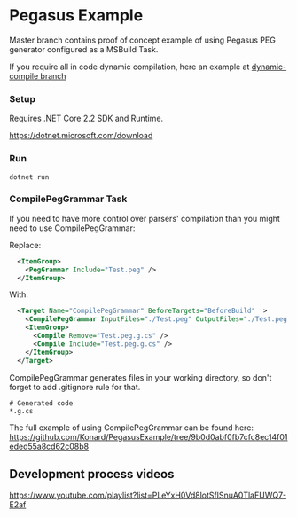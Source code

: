 # Pegasus Example

Master branch contains proof of concept example of using Pegasus PEG generator configured as a MSBuild Task.

If you require all in code dynamic compilation, here an example at [dynamic-compile branch](https://github.com/Konard/PegasusExample/tree/dynamic-compile)

### Setup
Requires .NET Core 2.2 SDK and Runtime.

https://dotnet.microsoft.com/download

### Run
```
dotnet run
```

### CompilePegGrammar Task

If you need to have more control over parsers' compilation than you might need to use CompilePegGrammar:

Replace:
```XML
  <ItemGroup>
    <PegGrammar Include="Test.peg" />
  </ItemGroup>
```

With:
```XML
  <Target Name="CompilePegGrammar" BeforeTargets="BeforeBuild"  >
    <CompilePegGrammar InputFiles="./Test.peg" OutputFiles="./Test.peg.g.cs" ></CompilePegGrammar>
    <ItemGroup>
      <Compile Remove="Test.peg.g.cs" />
      <Compile Include="Test.peg.g.cs" />
    </ItemGroup>
  </Target>
```

CompilePegGrammar generates files in your working directory, so don't forget to add .gitignore rule for that.
```
# Generated code
*.g.cs
```

The full example of using CompilePegGrammar can be found here: https://github.com/Konard/PegasusExample/tree/9b0d0abf0fb7cfc8ec14f01eded55a8cd62c08b8

## Development process videos
https://www.youtube.com/playlist?list=PLeYxH0Vd8lotSflSnuA0TlaFUWQ7-E2af
